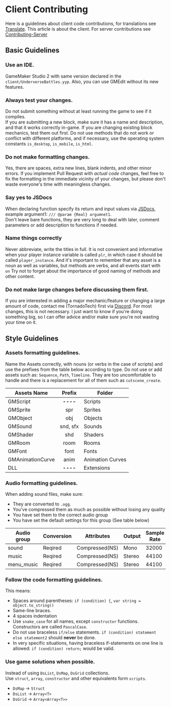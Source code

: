 # Client Contributing
Here is a guidelines about client code contributions, for translations see [Translate](TRANSLATING.md).
This article is about the client. For server contributions see [Contributing-Server](CONTRIBUTING-SERVER.md)

## Basic Guidelines

### Use an IDE.
GameMaker Studio 2 with same version declared in the `client/UnderverseBattles.yyp`. 
Also, you can use GMEdit without its new features.

### Always test your changes.
Do not submit something without at least running the game to see if it compiles.  
If you are submitting a new block, make sure it has a name and description, and that it works correctly in-game. If you are changing existing block mechanics, test them out first. Do not use methods that do not work or conflict with different platforms, and if necessary, use the operating system constants `is_desktop`, `is_mobile`, `is_html`.

### Do not make formatting changes.
Yes, there are spaces, extra new lines, blank indents, and other minor errors.
If you implement Pull Request with *actual code* changes,
feel free to fix the formatting in the immediate vicinity of your changes,
but please don't waste everyone's time with meaningless changes.

### Say yes to JSDocs
When declaring function specify its return and input values via [JSDocs](https://manual.yoyogames.com/The_Asset_Editors/Code_Editor_Properties/JSDoc_Script_Comments.htm),
example argument1: `/// @param {Real} argumnet1`.<br>
Don't leave bare functions, they are very long to deal with later, comment parameters or add description to functions if needed.

### Name things correctly
Never abbreviate, write the titles in full.
It is not convenient and informative when your player instance variable is called `plr`, in which case it should be called `player_instance`.
And it's important to remember that any asset is a noun as well as variables, but methods are verbs,
and all events start with `on` Try not to forget about the importance of good naming of methods and other content.

### Do not make large changes before discussing them first.
If you are interested in adding a major mechanic/feature or changing a large amount of code,
contact me (TornadoTech) first via [Discord](https://discord.gg/2Nuas5NKj8).
For most changes, this is not necessary.
I just want to know if you're doing something big,
so I can offer advice and/or make sure you're not wasting your time on it.

## Style Guidelines

### Assets formatting guidelines.
Name the Assets correctly, with nouns (or verbs in the case of scripts) and use the prefixes from the table below according to type.
Do not use or add assets such as: `Sequence`, `Path`, `Timeline`. They are too uncomfortable to handle and there is a replacement for all of them such as `cutscene_create`.

| Assets Name      |  Prefix  | Folder           |
|------------------|:--------:|------------------|
| GMScript         | **----** | Scripts          |
| GMSprite         |   spr    | Sprites          |
| GMObject         |   obj    | Objects          |
| GMSound          | snd, sfx | Sounds           |
| GMShader         |   shd    | Shaders          |
| GMRoom           |   room   | Rooms            |
| GMFont           |   font   | Fonts            |
| GMAnimationCurve |   anim   | Animation Curves |
| DLL              | **----** | Extensions       |

### Audio formatting guidelines.
When adding sound files, make sure:
- They are converted to `.ogg`.
- You've compressed them as much as possible without losing any quality
- You have set them to the correct audio group
- You have set the default settings for this group (See table below)

| Audio group | Conversion | Attributes     | Output | Sample Rate | Quality | BitRate |
|-------------|------------|----------------|--------|-------------|---------|---------|
| sound       | Reqired    | Compressed(NS) | Mono   | 32000       | 8 bit   | 64      |
| music       | Reqired    | Compressed(NS) | Stereo | 44100       | 16 bit  | 128     |
| menu_music  | Reqired    | Compressed(NS) | Stereo | 44100       | 16 bit  | 128     |

### Follow the code formatting guidelines.
This means:
- Spaces around parentheses: `if (condition) {`, `var string = object.to_string()`
- Same-line braces.
- 4 spaces indentation
- Use `snake_case` for all names, except `constructor` functions. Constructors are called `PascalCase`.
- Do not use braceless `if/else` statements. `if (condition) statement else statement2` should **never** be done.
- In very specific situations, having braceless if-statements on one line is allowed: `if (condition) return;` would be valid.

### Use game solutions when possible.
Instead of using `DsList`, `DsMap`, `DsGrid` collections.<br>
Use `struct`, `array`, `constructor` and other equivalents form `scripts`.
- `DsMap` -> `Struct`
- `DsList` -> `Array<T>`
- `DsGrid` -> `Array<Array<T>>`
